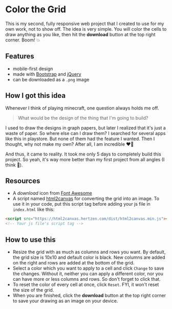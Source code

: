 # Color the Grid

This is my second, fully responsive web project that I created to use for my own work, not to show off. The idea is very simple. You will color the cells to draw anything as you like, then hit the **download** button at the top right corner. Boom! :boom:

## Features

- mobile-first design
- made with [Bootstrap](https://getbootstrap.com/docs/5.1/getting-started/introduction/) and [jQuery](https://code.jquery.com/)
- can be downloaded as a `.png` image

## How I got this idea

Whenever I think of playing minecraft, one question always holds me off.
> What would be the design of the thing that I'm going to build?

I used to draw the designs in graph papers, but later I realized that it's just a waste of paper. So where else can I draw them? I searched for several apps like this in playstore. But none of them had the feature I wanted. Then I thought, why not make my own? After all, I am incredible :heart_on_fire:

And thus, it came to reality. It took me only 5 days to completely build this project. So yeah, it's way more better than my first project from all angles (I think :thinking:).

## Resources

- A *download* icon from [Font Awesome](https://fontawesome.com/)
- A script named [html2canvas](https://html2canvas.hertzen.com/) for converting the grid into an image.
To use it in your code, put this script tag before adding your js file in `index.html` like this:
```html
<script src="https://html2canvas.hertzen.com/dist/html2canvas.min.js"></script>
<!-- Your js file's script tag -->
```

## How to use this

- Resize the grid with as much as columns and rows you want. By default, the grid size is 10x10 and default color is black. New columns are added on the right and rows are added at the bottom of the grid.
- Select a color which you want to apply to a cell and click `Change` to save the changes. Without it, neither you can apply a different color, nor you can have more or less columns and rows. So don't forget to click that.
- To reset the color of every cell at once, click `Reset`. FYI, it won't reset the size of the grid.
- When you are finished, click the **download** button at the top right corner to save your drawing as an image on your device.